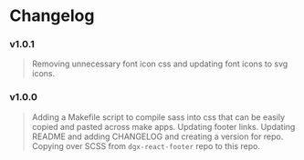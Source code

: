# Changelog

### v1.0.1
> Removing unnecessary font icon css and updating font icons to svg icons.

### v1.0.0
> Adding a Makefile script to compile sass into css that can be easily copied and pasted across make apps.
> Updating footer links.
> Updating README and adding CHANGELOG and creating a version for repo.
> Copying over SCSS from `dgx-react-footer` repo to this repo.
